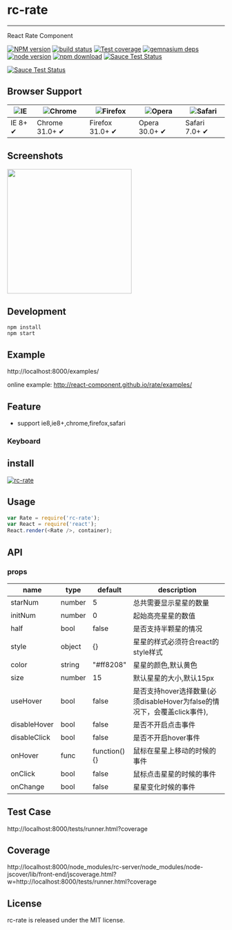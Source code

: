 # rc-rate
---

React Rate Component


[![NPM version][npm-image]][npm-url]
[![build status][travis-image]][travis-url]
[![Test coverage][coveralls-image]][coveralls-url]
[![gemnasium deps][gemnasium-image]][gemnasium-url]
[![node version][node-image]][node-url]
[![npm download][download-image]][download-url]
[![Sauce Test Status](https://saucelabs.com/buildstatus/rc-rate)](https://saucelabs.com/u/rc-rate)

[![Sauce Test Status](https://saucelabs.com/browser-matrix/rc-rate.svg)](https://saucelabs.com/u/rc-rate)

[npm-image]: http://img.shields.io/npm/v/rc-rate.svg?style=flat-square
[npm-url]: http://npmjs.org/package/rc-rate
[travis-image]: https://img.shields.io/travis/react-component/rate.svg?style=flat-square
[travis-url]: https://travis-ci.org/react-component/rate
[coveralls-image]: https://img.shields.io/coveralls/react-component/rate.svg?style=flat-square
[coveralls-url]: https://coveralls.io/r/react-component/rate?branch=master
[gemnasium-image]: http://img.shields.io/gemnasium/react-component/rate.svg?style=flat-square
[gemnasium-url]: https://gemnasium.com/react-component/rate
[node-image]: https://img.shields.io/badge/node.js-%3E=_0.10-green.svg?style=flat-square
[node-url]: http://nodejs.org/download/
[download-image]: https://img.shields.io/npm/dm/rc-rate.svg?style=flat-square
[download-url]: https://npmjs.org/package/rc-rate


## Browser Support

|![IE](https://raw.github.com/alrra/browser-logos/master/internet-explorer/internet-explorer_48x48.png) | ![Chrome](https://raw.github.com/alrra/browser-logos/master/chrome/chrome_48x48.png) | ![Firefox](https://raw.github.com/alrra/browser-logos/master/firefox/firefox_48x48.png) | ![Opera](https://raw.github.com/alrra/browser-logos/master/opera/opera_48x48.png) | ![Safari](https://raw.github.com/alrra/browser-logos/master/safari/safari_48x48.png)|
| --- | --- | --- | --- | --- |
| IE 8+ ✔ | Chrome 31.0+ ✔ | Firefox 31.0+ ✔ | Opera 30.0+ ✔ | Safari 7.0+ ✔ |

## Screenshots

<img src="" width="288"/>


## Development

```
npm install
npm start
```

## Example

http://localhost:8000/examples/


online example: http://react-component.github.io/rate/examples/


## Feature

* support ie8,ie8+,chrome,firefox,safari

### Keyboard


## install


[![rc-rate](https://nodei.co/npm/rc-rate.png)](https://npmjs.org/package/rc-rate)


## Usage

```js
var Rate = require('rc-rate');
var React = require('react');
React.render(<Rate />, container);
```

## API

### props

<table class="table table-bordered table-striped">
    <thead>
    <tr>
        <th style="width: 100px;">name</th>
        <th style="width: 50px;">type</th>
        <th style="width: 50px;">default</th>
        <th>description</th>
    </tr>
    </thead>
    <tbody>
        <tr>
          <td>starNum</td>
          <td>number</td>
          <td>5</td>
          <td>总共需要显示星星的数量</td>
        </tr>
        <tr>
          <td>initNum</td>
          <td>number</td>
          <td>0</td>
          <td>起始高亮星星的数值</td>
        </tr>
        <tr>
          <td>half</td>
          <td>bool</td>
          <td>false</td>
          <td>是否支持半颗星的情况</td>
        </tr>
        <tr>
          <td>style</td>
          <td>object</td>
          <td>{}</td>
          <td>星星的样式必须符合react的style样式</td>
        </tr>
        <tr>
          <td>color</td>
          <td>string</td>
          <td>"#ff8208"</td>
          <td>星星的颜色,默认黄色</td>
        </tr>
        <tr>
          <td>size</td>
          <td>number</td>
          <td>15</td>
          <td>默认星星的大小,默认15px</td>
        </tr>
        <tr>
          <td>useHover</td>
          <td>bool</td>
          <td>false</td>
          <td>是否支持hover选择数量(必须disableHover为false的情况下，会覆盖click事件),</td>
        </tr>
         <tr>
          <td>disableHover</td>
          <td>bool</td>
          <td>false</td>
          <td>是否不开启点击事件</td>
        </tr>
         <tr>
          <td>disableClick</td>
          <td>bool</td>
          <td>false</td>
          <td>是否不开启hover事件</td>
        </tr>
        <tr>
          <td>onHover</td>
          <td>func</td>
          <td>function(){}</td>
          <td>鼠标在星星上移动的时候的事件</td>
        </tr>
        <tr>
          <td>onClick</td>
          <td>bool</td>
          <td>false</td>
          <td>鼠标点击星星的时候的事件</td>
        </tr>
        <tr>
          <td>onChange</td>
          <td>bool</td>
          <td>false</td>
          <td>星星变化时候的事件</td>
        </tr>
    </tbody>
</table>


## Test Case

http://localhost:8000/tests/runner.html?coverage

## Coverage

http://localhost:8000/node_modules/rc-server/node_modules/node-jscover/lib/front-end/jscoverage.html?w=http://localhost:8000/tests/runner.html?coverage

## License

rc-rate is released under the MIT license.
